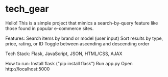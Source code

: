 # tech_gear
Hello!
This is a simple project that mimics a search-by-query feature like those found in popular e-commerce sites.

Features:
Search items by brand or model (user input)
Sort results by type, price, rating, or ID
Toggle between ascending and descending order

Tech Stack:
Flask, JavaScript, JSON, HTML/CSS, AJAX

How to run:
Install flask ("pip install flask")
Run app.py
Open http://localhost:5000